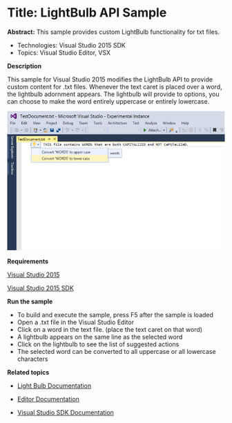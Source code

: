 # Title: LightBulb API Sample
**Abstract:** This sample provides custom LightBulb functionality for txt
files.

* Technologies: Visual Studio 2015 SDK
* Topics: Visual Studio Editor, VSX

**Description**

This sample for Visual Studio 2015 modifies the LightBulb API to provide
custom content for .txt files. Whenever the text caret is placed over a word,
the lightbulb adornment appears. The lightbulb will provide to options, you
can choose to make the word entirely uppercase or entirely lowercase.

![image](TestLightBulb/Resources/Example_LightBulb.png)

**Requirements**

[ Visual Studio 2015 ](http://www.microsoft.com/visualstudio/en-us/try/default.mspx#download)

[ Visual Studio 2015 SDK ](https://www.visualstudio.com/en-us/downloads/visual-studio-2015-downloads-vs.aspx)




**Run the sample**

  * To build and execute the sample, press F5 after the sample is loaded 
  * Open a .txt file in the Visual Studio Editor
  * Click on a word in the text file. (place the text caret on that word)
  * A lightbulb appears on the same line as the selected word
  * Click on the lightbulb to see the list of suggested actions
  * The selected word can be converted to all uppercase or all lowercase characters



**Related topics**

* [ Light Bulb Documentation ](https://msdn.microsoft.com/en-us/library/dn872466(v=vs.140).aspx)

* [ Editor Documentation ](https://msdn.microsoft.com/en-us/library/dd885242(v=vs.140).aspx)

* [ Visual Studio SDK Documentation ](https://msdn.microsoft.com/en-us/library/bb166441(v=vs.140).aspx)


